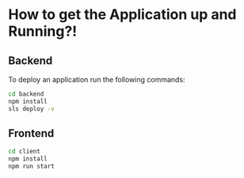 
# How to get the Application up and Running?!
## Backend
To deploy an application run the following commands:

```bash
cd backend
npm install
sls deploy -v
````
## Frontend
```bash
cd client
npm install
npm run start
```

